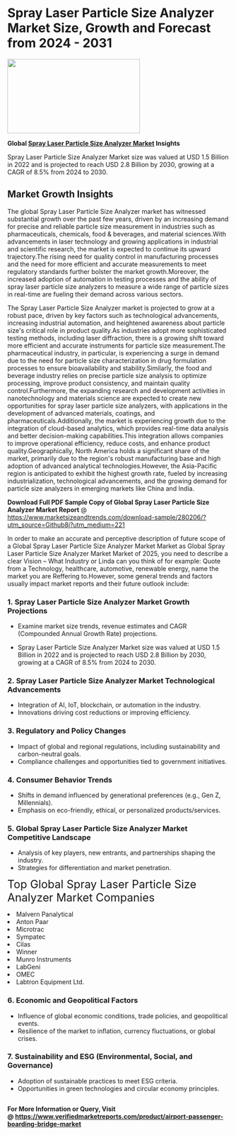 <H1>Spray Laser Particle Size Analyzer Market Size, Growth and Forecast from 2024 - 2031</H1><img class="aligncenter size-medium wp-image-584254" src="https://thirdeyenews.in/wp-content/uploads/2024/09/Global-Market-Research-300x168.jpeg" alt="" width="300" height="168" /><p><strong>Global&nbsp;<a href="https://www.marketsizeandtrends.com/download-sample/280206/?utm_source=Github8j?utm_medium=221">Spray Laser Particle Size Analyzer Market</a> Insights</strong></p><p>Spray Laser Particle Size Analyzer Market size was valued at USD 1.5 Billion in 2022 and is projected to reach USD 2.8 Billion by 2030, growing at a CAGR of 8.5% from 2024 to 2030.</p><p><h2>Market Growth Insights</h2> <p>The global Spray Laser Particle Size Analyzer market has witnessed substantial growth over the past few years, driven by an increasing demand for precise and reliable particle size measurement in industries such as pharmaceuticals, chemicals, food & beverages, and material sciences.With advancements in laser technology and growing applications in industrial and scientific research, the market is expected to continue its upward trajectory.The rising need for quality control in manufacturing processes and the need for more efficient and accurate measurements to meet regulatory standards further bolster the market growth.Moreover, the increased adoption of automation in testing processes and the ability of spray laser particle size analyzers to measure a wide range of particle sizes in real-time are fueling their demand across various sectors.</p> <p>The Spray Laser Particle Size Analyzer market is projected to grow at a robust pace, driven by key factors such as technological advancements, increasing industrial automation, and heightened awareness about particle size's critical role in product quality.As industries adopt more sophisticated testing methods, including laser diffraction, there is a growing shift toward more efficient and accurate instruments for particle size measurement.The pharmaceutical industry, in particular, is experiencing a surge in demand due to the need for particle size characterization in drug formulation processes to ensure bioavailability and stability.Similarly, the food and beverage industry relies on precise particle size analysis to optimize processing, improve product consistency, and maintain quality control.Furthermore, the expanding research and development activities in nanotechnology and materials science are expected to create new opportunities for spray laser particle size analyzers, with applications in the development of advanced materials, coatings, and pharmaceuticals.Additionally, the market is experiencing growth due to the integration of cloud-based analytics, which provides real-time data analysis and better decision-making capabilities.This integration allows companies to improve operational efficiency, reduce costs, and enhance product quality.Geographically, North America holds a significant share of the market, primarily due to the region's robust manufacturing base and high adoption of advanced analytical technologies.However, the Asia-Pacific region is anticipated to exhibit the highest growth rate, fueled by increasing industrialization, technological advancements, and the growing demand for particle size analyzers in emerging markets like China and India.</p> <p><span class=""><strong>Download Full PDF Sample Copy of Global Spray Laser Particle Size Analyzer Market Report</strong> @ <a href="https://www.marketsizeandtrends.com/download-sample/280206/?utm_source=Github8j?utm_medium=221" target="_blank">https://www.marketsizeandtrends.com/download-sample/280206/?utm_source=Github8j?utm_medium=221</a></span></p><p>In order to make an accurate and perceptive description of future scope of a Global&nbsp;Spray Laser Particle Size Analyzer Market Market as Global&nbsp;Spray Laser Particle Size Analyzer Market Market of 2025, you need to describe a clear Vision &ndash; What Industry or Linda can you think of for example: Quote from a Technology, healthcare, automotive, renewable energy, name the market you are Reffering to.However, some general trends and factors usually impact market reports and their future outlook include:</p><h3>1.&nbsp;<strong>Spray Laser Particle Size Analyzer Market Growth Projections</strong></h3><ul><li>Examine market size trends, revenue estimates and CAGR (Compounded Annual Growth Rate) projections.</li><li><p>Spray Laser Particle Size Analyzer Market size was valued at USD 1.5 Billion in 2022 and is projected to reach USD 2.8 Billion by 2030, growing at a CAGR of 8.5% from 2024 to 2030.</p></li></ul><h3>2.&nbsp;<strong>Spray Laser Particle Size Analyzer Market Technological Advancements</strong></h3><ul><li>Integration of AI, IoT, blockchain, or automation in the industry.</li><li>Innovations driving cost reductions or improving efficiency.</li></ul><h3>3.&nbsp;<strong>Regulatory and Policy Changes</strong></h3><ul><li>Impact of global and regional regulations, including sustainability and carbon-neutral goals.</li><li>Compliance challenges and opportunities tied to government initiatives.</li></ul><h3>4.&nbsp;<strong>Consumer Behavior Trends</strong></h3><ul><li>Shifts in demand influenced by generational preferences (e.g., Gen Z, Millennials).</li><li>Emphasis on eco-friendly, ethical, or personalized products/services.</li></ul><h3>5.&nbsp;<strong>Global Spray Laser Particle Size Analyzer Market Competitive Landscape</strong></h3><ul><li>Analysis of key players, new entrants, and partnerships shaping the industry.</li><li>Strategies for differentiation and market penetration.</li></ul><p data-pm-slice="1 1 []"><span style="color: inherit; font-family: inherit; font-size: 25px;">Top Global Spray Laser Particle Size Analyzer Market Companies</span></p><div class="" data-test-id=""><p><li>Malvern Panalytical</li><li> Anton Paar</li><li> Microtrac</li><li> Sympatec</li><li> Cilas</li><li> Winner</li><li> Munro Instruments</li><li> LabGeni</li><li> OMEC</li><li> Labtron Equipment Ltd.</li></p></div><h3>6.&nbsp;<strong>Economic and Geopolitical Factors</strong></h3><ul><li>Influence of global economic conditions, trade policies, and geopolitical events.</li><li>Resilience of the market to inflation, currency fluctuations, or global crises.</li></ul><h3>7.&nbsp;<strong>Sustainability and ESG (Environmental, Social, and Governance)</strong></h3><ul><li>Adoption of sustainable practices to meet ESG criteria.</li><li>Opportunities in green technologies and circular economy principles.</li></ul><h2><strong style="font-size: 14px;">For More Information or Query, Visit @&nbsp;</strong><a style="background-color: #ffffff; font-size: 14px;" href="https://www.marketsizeandtrends.com/report/spray-laser-particle-size-analyzer-market/" target="_blank">https://www.verifiedmarketreports.com/product/airport-passenger-boarding-bridge-market</a></h2>